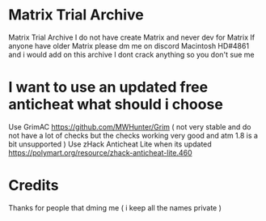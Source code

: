 # Matrix Trial Archive
Matrix Trial Archive
I do not have create Matrix and never dev for Matrix
If anyone have older Matrix please dm me on discord Macintosh HD#4861 and i would add on this archive
I dont crack anything so you don't sue me

# I want to use an updated free anticheat what should i choose
Use GrimAC https://github.com/MWHunter/Grim ( not very stable and do not have a lot of checks but the checks working very good and atm 1.8 is a bit unsupported )
Use zHack Anticheat Lite when its updated https://polymart.org/resource/zhack-anticheat-lite.460

# Credits
Thanks for people that dming me ( i keep all the names private )
